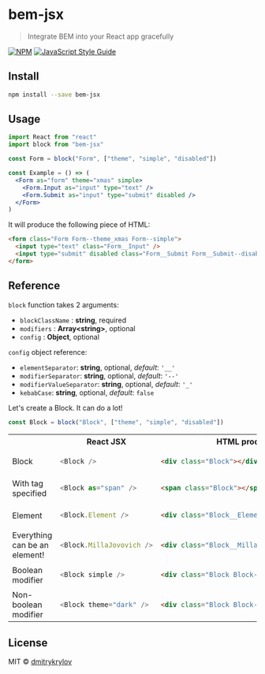# bem-jsx

> Integrate BEM into your React app gracefully

[![NPM](https://img.shields.io/npm/v/bem-jsx.svg)](https://www.npmjs.com/package/bem-jsx) [![JavaScript Style Guide](https://img.shields.io/badge/code_style-standard-brightgreen.svg)](https://standardjs.com)

## Install

```bash
npm install --save bem-jsx
```

## Usage

```jsx
import React from "react"
import block from "bem-jsx"

const Form = block("Form", ["theme", "simple", "disabled"])

const Example = () => (
  <Form as="form" theme="xmas" simple>
    <Form.Input as="input" type="text" />
    <Form.Submit as="input" type="submit" disabled />
  </Form>
)
```

It will produce the following piece of HTML:

```html
<form class="Form Form--theme_xmas Form--simple">
  <input type="text" class="Form__Input" />
  <input type="submit" disabled class="Form__Submit Form__Submit--disabled" />
</form>
```

## Reference

`block` function takes 2 arguments:

- `blockClassName` : **string**, required
- `modifiers` : **Array\<string\>**, optional
- `config` : **Object**, optional

`config` object reference:

- `elementSeparator`: **string**, optional, _default_: `'__'`
- `modifierSeparator`: **string**, optional, _default_: `'--'`
- `modifierValueSeparator`: **string**, optional, _default_: `'_'`
- `kebabCase`: **string**, optional, _default_: `false`

Let's create a Block. It can do a lot!

```js
const Block = block("Block", ["theme", "simple", "disabled"])
```

<table>
<tr>
<th>
</th>
<th>
React JSX
</th>
<th>
HTML produced
</th>
</tr>
<tr>
<td>
Block
</td>
<td>

```js
<Block />
```

</td>
<td>

```html
<div class="Block"></div>
```

</td>
</tr>
<tr>
<td>
With tag specified
</td>
<td>

```js
<Block as="span" />
```

</td>
<td>

```html
<span class="Block"></span>
```

</td>
</tr>
<tr>
<td>
Element
</td>
<td>

```js
<Block.Element />
```

</td>
<td>

```html
<div class="Block__Element"></div>
```

</td>
</tr>
<tr>
<td>
Everything can be an element!
</td>
<td>

```js
<Block.MillaJovovich />
```

</td>
<td>

```html
<div class="Block__MillaJovovich"></div>
```

</td>
</tr>
<tr>
<td>
Boolean modifier
</td>
<td>

```js
<Block simple />
```

</td>
<td>

```html
<div class="Block Block--simple"></div>
```

</td>
</tr>
<tr>
<td>
Non-boolean modifier
</td>
<td>

```js
<Block theme="dark" />
```

</td>
<td>

```html
<div class="Block Block--theme_dark"></div>
```

</td>
</tr>
<!-- <tr>
<td>
If a modifier prop is a valid HTML attribute, it will be passed down
</td>
<td>

```js
<Block as="button" disabled>Ok<Block>
```

</td>
<td>

```html
<button class="Block" disabled>Ok</button>
```

</td>
</tr> -->
</table>

## License

MIT © [dmitrykrylov](https://github.com/dmitrykrylov)
